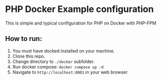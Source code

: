# PHP Docker Example configuration

This is simple and typical configuration for PHP on Docker with PHP-FPM

## How to run:

1. You must have docked installed on your machine.
2. Clone this repo.
3. Change directory to `./docker` subfolder.
4. Run docker compose: `docker compose up -d`
5. Navigate to `http://localhost:8001` in your web browser.

